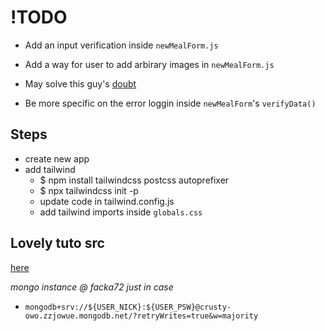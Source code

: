 # !TODO
- Add an input verification inside `newMealForm.js`
- Add a way for user to add arbirary images in `newMealForm.js`
  
- May solve this guy's [doubt](https://dev.to/musolemasu/lets-build-and-deploy-a-full-stack-nextjs-app-part-3-5fed)
- Be more specific on the error loggin inside `newMealForm`'s `verifyData()`

## Steps
- create new app
- add tailwind
  - $ npm install tailwindcss postcss autoprefixer
  - $ npx tailwindcss init -p
  - update code in tailwind.config.js
  - add tailwind imports inside `globals.css`

## Lovely tuto src
[here](https://dev.to/musolemasu/lets-build-and-deploy-a-full-stack-nextjs-app-part-2-20m6)

*mongo instance @ facka72*
*just in case*
- `mongodb+srv://${USER_NICK}:${USER_PSW}@crusty-owo.zzjowue.mongodb.net/?retryWrites=true&w=majority`